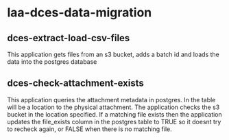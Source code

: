 # laa-dces-data-migration
## dces-extract-load-csv-files
This application gets files from an s3 bucket, adds a batch id and loads the data into the postgres database

## dces-check-attachment-exists
This application queries the attachment metadata in postgres. In the table will be a location to the physical attachment. The application checks the s3 bucket in the location specified. If a matching file exists then the application updates the file_exists column in the postgres table to TRUE so it doesnt try to recheck again, or FALSE when there is no matching file.

